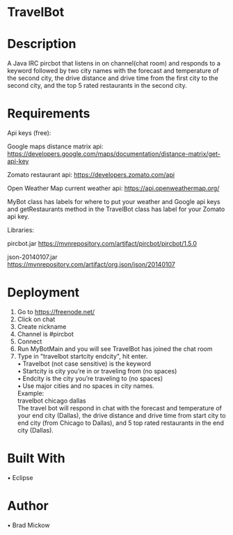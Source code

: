 # TravelBot

# Description
A Java IRC pircbot that listens in on channel(chat room) and responds to a keyword followed by two city names with the
forecast and temperature of the second city, the drive distance and drive time from the first city to the second city, and the top 5 rated restaurants in the second city.

# Requirements
Api keys (free):

Google maps distance matrix api:
https://developers.google.com/maps/documentation/distance-matrix/get-api-key

Zomato restaurant api:
https://developers.zomato.com/api

Open Weather Map current weather api:
https://api.openweathermap.org/

MyBot class has labels for where to put your weather and Google api keys and getRestaurants method in the TravelBot class has label for your Zomato api key.

Libraries:

pircbot.jar
https://mvnrepository.com/artifact/pircbot/pircbot/1.5.0

json-20140107.jar
https://mvnrepository.com/artifact/org.json/json/20140107  

# Deployment
1)	Go to https://freenode.net/
2)	Click on chat
3)	Create nickname
4)	Channel is #pircbot
5)	Connect
6)	Run MyBotMain and you will see TravelBot has joined the chat room
7)	Type in "travelbot startcity endcity", hit enter.  
•	Travelbot (not case sensitive) is the keyword  
•	Startcity is city you’re in or traveling from (no spaces)  
•	Endcity is the city you’re traveling to (no spaces)  
•	Use major cities and no spaces in city names.  
Example:  
travelbot chicago dallas  
The travel bot will respond in chat with the forecast and temperature of your end city (Dallas), 
the drive distance and drive time from start city to end city (from Chicago to Dallas), 
and 5 top rated restaurants in the end city (Dallas).

# Built With
•	Eclipse

# Author

•	Brad Mickow
